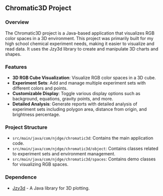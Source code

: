 ## Chromatic3D Project

### Overview
The Chromatic3D project is a Java-based application that visualizes RGB color spaces in a 3D environment. This project was primarily built for my high school chemical experiment needs, making it easier to visualize and read data. It uses the Jzy3d library to create and manipulate 3D charts and shapes.

### Features
- **3D RGB Cube Visualization**: Visualize RGB color spaces in a 3D cube.
- **Experiment Sets**: Add and manage multiple experiment sets with different colors and points.
- **Customizable Display**: Toggle various display options such as background, equations, gravity points, and more.
- **Detailed Analysis**: Generate reports with detailed analysis of experiment sets including polygon area, distance from origin, and brightness percentage.

### Project Structure
- `src/main/java/com/njdge/chromatic3d`: Contains the main application code.
- `src/main/java/com/njdge/chromatic3d/object`: Contains classes related to experiment sets and environment management.
- `src/main/java/com/njdge/chromatic3d/spaces`: Contains demo classes for visualizing RGB spaces.

### Dependence
- [Jzy3d](http://www.jzy3d.org/) - A Java library for 3D plotting.
